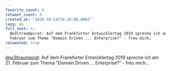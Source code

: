 ```yaml
---
favorite_count: 0
retweet_count: 0
created_at: "2018-10-24T16:28:00.000Z"
lang: de
full_text: >-
  @w3ltraumpirat: Auf dem Frankfurter Entwicklertag 2019 spreche ich am 21.
  Februar zum Thema "Domain Driven ... Enterprise?" - freu mich…
retweeted: true
---
```


[@w3ltraumpirat](https://twitter.com/w3ltraumpirat): Auf dem Frankfurter
Entwicklertag 2019 spreche ich am 21. Februar zum Thema "Domain Driven ...
Enterprise?" - freu mich…
